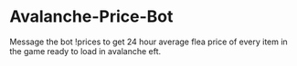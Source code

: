 # Avalanche-Price-Bot
Message the bot !prices to get 24 hour average flea price of every item in the game ready to load in avalanche eft.
